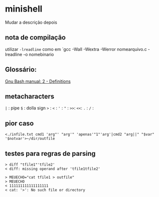 # minishell
Mudar a descrição depois

## nota de compilação
utilizar `-lreadline` como em `gcc -Wall -Wextra -Werror nomearquivo.c -lreadline -o nomebinario

## Glossário:
[Gnu Bash manual: 2 - Definitions](https://www.gnu.org/software/bash/manual/html_node/Definitions.html)


## metacharacters

`|`	: pipe
`$`	: dolla sign
`>`	:
`<`	:
`'`	:
`"`	:
`>>`:
`<<`:
`.` :
`/` :

## pior caso
```<./infile.txt cmd1 'arg"' "arg'" 'apenas'"1"'arg'|cmd2 "arg||" "$var" '$notvar'>~/dir/outfile```


## testes para regras de parsing
```
> diff "tfile1"'tfile2'
< diff: missing operand after 'tfile1tfile2'
```
```
> MEUECHO="cat tfile1 > outfile"
> MEUECHO
< 111111111111111111
< cat: '>': No such file or directory
```
